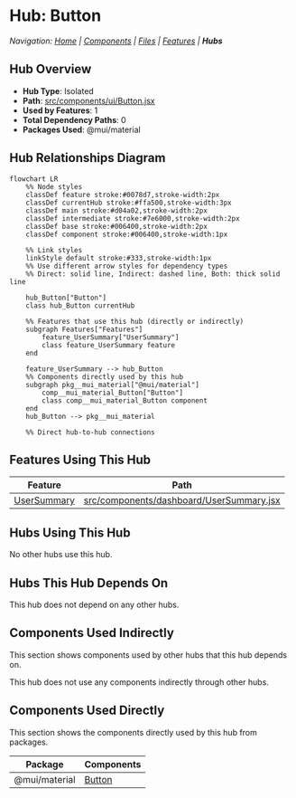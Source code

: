 # Hub: Button

*Navigation: [Home](../index.md) | [Components](../components.md) | [Files](../files.md) | [Features](../features.md) | **Hubs***

## Hub Overview

- **Hub Type**: Isolated
- **Path**: [src/components/ui/Button.jsx](https://github.com/star4beam/react-import-analyzer/blob/main/test-project/src/components/ui/Button.jsx)
- **Used by Features**: 1
- **Total Dependency Paths**: 0
- **Packages Used**: @mui/material

## Hub Relationships Diagram

```mermaid
flowchart LR
    %% Node styles
    classDef feature stroke:#0078d7,stroke-width:2px
    classDef currentHub stroke:#ffa500,stroke-width:3px
    classDef main stroke:#d04a02,stroke-width:2px
    classDef intermediate stroke:#7e6000,stroke-width:2px
    classDef base stroke:#006400,stroke-width:2px
    classDef component stroke:#006400,stroke-width:1px

    %% Link styles
    linkStyle default stroke:#333,stroke-width:1px
    %% Use different arrow styles for dependency types
    %% Direct: solid line, Indirect: dashed line, Both: thick solid line

    hub_Button["Button"]
    class hub_Button currentHub

    %% Features that use this hub (directly or indirectly)
    subgraph Features["Features"]
        feature_UserSummary["UserSummary"]
        class feature_UserSummary feature
    end

    feature_UserSummary --> hub_Button
    %% Components directly used by this hub
    subgraph pkg__mui_material["@mui/material"]
        comp__mui_material_Button["Button"]
        class comp__mui_material_Button component
    end
    hub_Button --> pkg__mui_material

    %% Direct hub-to-hub connections
```

## Features Using This Hub

| Feature | Path |
|---------|------|
| [UserSummary](../features/UserSummary.md) | [src/components/dashboard/UserSummary.jsx](https://github.com/star4beam/react-import-analyzer/blob/main/test-project/src/components/dashboard/UserSummary.jsx) |

## Hubs Using This Hub

No other hubs use this hub.

## Hubs This Hub Depends On

This hub does not depend on any other hubs.

## Components Used Indirectly

This section shows components used by other hubs that this hub depends on.

This hub does not use any components indirectly through other hubs.

## Components Used Directly

This section shows the components directly used by this hub from packages.

| Package | Components |
| ------- | ---------- |
| @mui/material | [Button](../components/@mui_material/Button.md) |


